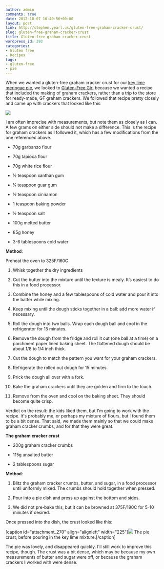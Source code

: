```yaml
---
author: admin
comments: true
date: 2012-10-07 16:49:56+00:00
layout: post
link: http://stephen.yearl.us/gluten-free-graham-cracker-crust/
slug: gluten-free-graham-cracker-crust
title: Gluten-free graham cracker crust
wordpress_id: 393
categories:
- Gluten free
- Recipes
tags:
- gluten-free
- pie
---
```


When we wanted a gluten-free graham cracker crust for our [key lime meringue pie](http://mary.yearl.us/lime-meringue-pie/), we looked to [Gluten-Free Girl](http://glutenfreegirl.com/gluten-free-graham-crackers/) because we wanted a recipe that included the making of graham crackers, rather than a trip to the store for ready-made, GF graham crackers. We followed that recipe pretty closely and came up with crackers that looked like this:

[![](http://sjy.yearl.us/wp-content/uploads/2012/10/Graham-crackers-300x225.jpg)](http://sjy.yearl.us/wp-content/uploads/2012/10/Graham-crackers.jpg)



I am often imprecise with measurements, but note them as closely as I can. A few grams on either side should not make a difference. This is the recipe for graham crackers as I followed it, which has a few modifications from the one referenced above.



	
  * 70g garbanzo flour

	
  * 70g tapioca flour

	
  * 70g white rice flour

	
  * ½ teaspoon xanthan gum

	
  * ¼ teaspoon guar gum

	
  * ½ teaspoon cinnamon

	
  * 1 teaspoon baking powder

	
  * ½ teaspoon salt

	
  * 100g melted butter

	
  * 85g honey

	
  * 3-6 tablespoons cold water


**Method**:

Preheat the oven to 325F/160C



	
  1. Whisk together the dry ingredients

	
  2. Cut the butter into the mixture until the texture is mealy. It’s easiest to do this in a food processor.

	
  3. Combine the honey and a few tablespoons of cold water and pour it into the batter while mixing.

	
  4. Keep mixing until the dough sticks together in a ball: add more water if necessary.

	
  5. Roll the dough into two balls. Wrap each dough ball and cool in the refrigerator for 15 minutes.

	
  6. Remove the dough from the fridge and roll it out (one ball at a time) on a parchment paper lined baking sheet. The flattened dough should be about 1/8 to 1/4 inch thick.

	
  7. Cut the dough to match the pattern you want for your graham crackers.

	
  8. Refrigerate the rolled out dough for 15 minutes.

	
  9. Prick the dough all over with a fork.

	
  10. Bake the graham crackers until they are golden and firm to the touch.

	
  11. Remove from the oven and cool on the baking sheet. They should become quite crisp.


Verdict on the result: the kids liked them, but I'm going to work with the recipe. It's probably me, or perhaps my mixture of flours, but I found them to be a bit dense. That said, we made them mainly so that we could make graham cracker crumbs, and for that they were great.

**The graham cracker crust**



	
  * 200g graham cracker crumbs

	
  * 115g unsalted butter

	
  * 2 tablespoons sugar


**Method**:



	
  1. Blitz the graham cracker crumbs, butter, and sugar, in a food processor until uniformly mixed. The crumbs should hold together when pressed.

	
  2. Pour into a pie dish and press up against the bottom and sides.

	
  3. We did not pre-bake this, but it can be browned at 375F/190C for 5-10 minutes if desired.


Once pressed into the dish, the crust looked like this:

[caption id="attachment_270" align="alignleft" width="225"][![](http://sjy.yearl.us/wp-content/uploads/2012/10/GF_Graham_crust-225x300.jpg)](http://sjy.yearl.us/wp-content/uploads/2012/10/GF_Graham_crust.jpg) The pie crust, before pouring in the key lime mixture.[/caption]



The pie was lovely, and disappeared quickly. I'll still work to improve this recipe, though. The crust was a bit dense, which may be because my own measurements of butter and sugar were off, or because the graham crackers I worked with were dense.


